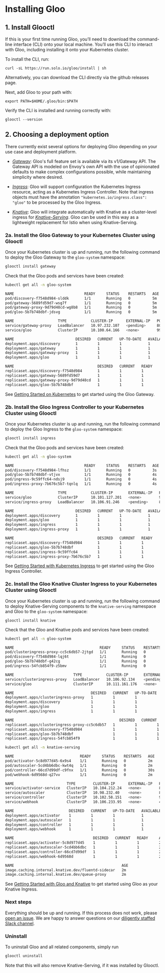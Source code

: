 # Installing Gloo

## 1. Install Glooctl

If this is your first time running Gloo, you’ll need to download the command-line interface (CLI) onto your local machine. 
You’ll use this CLI to interact with Gloo, including installing it onto your Kubernetes cluster.

To install the CLI, run:

`curl -sL https://run.solo.io/gloo/install | sh`

Alternatively, you can download the CLI directly via the github releases page. 

Next, add Gloo to your path with:

`export PATH=$HOME/.gloo/bin:$PATH`

Verify the CLI is installed and running correctly with:

`glooctl --version`

## 2. Choosing a deployment option

There currently exist several options for deploying Gloo depending on your use case and 
deployment platform.

- [*Gateway*](#gateway): Gloo's full feature set is 
available via its v1/Gateway API. The Gateway API is modeled on Envoy's own API with the use of opinionated defaults 
to make complex configurations possible, while maintaining simplicity where desired.

- [*Ingress*](#ingress): Gloo will support configuration the Kubernetes Ingress resource, acting as a Kubernetes Ingress Controller. 
Note that ingress objects must have the annotation `"kubernetes.io/ingress.class": "gloo"` to be processed by the Gloo Ingress.

- [*Knative*](#knative): Gloo will integrate 
automatically with Knative as a cluster-level ingress for [*Knative-Serving*](https://github.com/knative/serving). 
Gloo can be used in this way as a lightweight replacement for Istio when using Knative-Serving.


<a name="gateway"></a> 
### 2a. Install the Gloo Gateway to your Kubernetes Cluster using Glooctl
        
Once your Kubernetes cluster is up and running, run the following command to deploy the Gloo Gateway to the `gloo-system` namespace:

```bash
glooctl install gateway 
```

Check that the Gloo pods and services have been created:

```bash
kubectl get all -n gloo-system

NAME                                READY     STATUS    RESTARTS   AGE
pod/discovery-f7548d984-slddk       1/1       Running   0          5m
pod/gateway-5689fd59d7-wsg7f        1/1       Running   0          5m
pod/gateway-proxy-9d79d48cd-wg8b8   1/1       Running   0          5m
pod/gloo-5b7b748dbf-jdsvg           1/1       Running   0          5m

NAME                    TYPE           CLUSTER-IP      EXTERNAL-IP   PORT(S)          AGE
service/gateway-proxy   LoadBalancer   10.97.232.107   <pending>     8080:31800/TCP   5m
service/gloo            ClusterIP      10.100.64.166   <none>        9977/TCP         5m

NAME                            DESIRED   CURRENT   UP-TO-DATE   AVAILABLE   AGE
deployment.apps/discovery       1         1         1            1           5m
deployment.apps/gateway         1         1         1            1           5m
deployment.apps/gateway-proxy   1         1         1            1           5m
deployment.apps/gloo            1         1         1            1           5m

NAME                                      DESIRED   CURRENT   READY     AGE
replicaset.apps/discovery-f7548d984       1         1         1         5m
replicaset.apps/gateway-5689fd59d7        1         1         1         5m
replicaset.apps/gateway-proxy-9d79d48cd   1         1         1         5m
replicaset.apps/gloo-5b7b748dbf           1         1         1         5m
```


See [Getting Started on Kubernetes](../getting_started/kubernetes/basic_routing.md) to get started using the Gloo Gateway.

<a name="ingress"></a> 
### 2b. Install the Gloo Ingress Controller to your Kubernetes Cluster using Glooctl

Once your Kubernetes cluster is up and running, run the following command to deploy the Gloo Ingress to the `gloo-system` namespace:

```bash
glooctl install ingress 
```

Check that the Gloo pods and services have been created:

```bash
kubectl get all -n gloo-system

NAME                                READY     STATUS    RESTARTS   AGE
pod/discovery-f7548d984-lfhsz       1/1       Running   0          3s
pod/gloo-5b7b748dbf-vtjvx           1/1       Running   0          4s
pod/ingress-9c59ffc64-ndsj9         1/1       Running   0          4s
pod/ingress-proxy-7b676c5b7-tqnlq   1/1       Running   0          4s

NAME                    TYPE           CLUSTER-IP       EXTERNAL-IP   PORT(S)                      AGE
service/gloo            ClusterIP      10.101.127.201   <none>        9977/TCP                     4s
service/ingress-proxy   LoadBalancer   10.106.91.246    <pending>     80:30999/TCP,443:31628/TCP   4s

NAME                            DESIRED   CURRENT   UP-TO-DATE   AVAILABLE   AGE
deployment.apps/discovery       1         1         1            1           4s
deployment.apps/gloo            1         1         1            1           4s
deployment.apps/ingress         1         1         1            1           4s
deployment.apps/ingress-proxy   1         1         1            1           4s

NAME                                      DESIRED   CURRENT   READY     AGE
replicaset.apps/discovery-f7548d984       1         1         1         4s
replicaset.apps/gloo-5b7b748dbf           1         1         1         4s
replicaset.apps/ingress-9c59ffc64         1         1         1         4s
replicaset.apps/ingress-proxy-7b676c5b7   1         1         1         4s

```

See [Getting Started with Kubernetes Ingress](../getting_started/kubernetes/basic_ingress.md) to get started using the Gloo Ingress Controller.
        

<a name="knative"></a> 
### 2c. Install the Gloo Knative Cluster Ingress to your Kubernetes Cluster using Glooctl

 
Once your Kubernetes cluster is up and running, run the following command to deploy Knative-Serving components to the `knative-serving` namespace and Gloo to the `gloo-system` namespace:

`glooctl install knative`


Check that the Gloo and Knative pods and services have been created:

```bash
kubectl get all -n gloo-system

NAME                                       READY     STATUS    RESTARTS   AGE
pod/clusteringress-proxy-cc5c6db57-2jtgd   1/1       Running   0          13s
pod/discovery-f7548d984-lqj6t              1/1       Running   0          13s
pod/gloo-5b7b748dbf-g42cg                  1/1       Running   0          13s
pod/ingress-54fcb854f9-z5bmv               1/1       Running   0          13s

NAME                           TYPE           CLUSTER-IP       EXTERNAL-IP   PORT(S)                      AGE
service/clusteringress-proxy   LoadBalancer   10.106.92.134    <pending>     80:30602/TCP,443:31006/TCP   14s
service/gloo                   ClusterIP      10.111.161.176   <none>        9977/TCP                     14s

NAME                                   DESIRED   CURRENT   UP-TO-DATE   AVAILABLE   AGE
deployment.apps/clusteringress-proxy   1         1         1            1           14s
deployment.apps/discovery              1         1         1            1           14s
deployment.apps/gloo                   1         1         1            1           14s
deployment.apps/ingress                1         1         1            1           14s

NAME                                                DESIRED   CURRENT   READY     AGE
replicaset.apps/clusteringress-proxy-cc5c6db57   1         1         1         14s
replicaset.apps/discovery-f7548d984              1         1         1         14s
replicaset.apps/gloo-5b7b748dbf                  1         1         1         14s
replicaset.apps/ingress-54fcb854f9               1         1         1         14s


```

```bash
kubectl get all -n knative-serving

NAME                              READY     STATUS    RESTARTS   AGE
pod/activator-5c8d977d45-6x9s4    1/1       Running   0          2m
pod/autoscaler-5cd4bb6dbc-kwt4q   1/1       Running   0          2m
pod/controller-66cd7d99df-c9fnx   1/1       Running   0          30s
pod/webhook-6d9568d-q27vv         1/1       Running   0          2m

NAME                        TYPE        CLUSTER-IP      EXTERNAL-IP   PORT(S)             AGE
service/activator-service   ClusterIP   10.104.212.24   <none>        80/TCP,9090/TCP     2m
service/autoscaler          ClusterIP   10.98.232.40    <none>        8080/TCP,9090/TCP   2m
service/controller          ClusterIP   10.102.58.151   <none>        9090/TCP            2m
service/webhook             ClusterIP   10.106.233.95   <none>        443/TCP             2m

NAME                         DESIRED   CURRENT   UP-TO-DATE   AVAILABLE   AGE
deployment.apps/activator    1         1         1            1           2m
deployment.apps/autoscaler   1         1         1            1           2m
deployment.apps/controller   1         1         1            1           2m
deployment.apps/webhook      1         1         1            1           2m

NAME                                    DESIRED   CURRENT   READY     AGE
replicaset.apps/activator-5c8d977d45    1         1         1         2m
replicaset.apps/autoscaler-5cd4bb6dbc   1         1         1         2m
replicaset.apps/controller-66cd7d99df   1         1         1         2m
replicaset.apps/webhook-6d9568d         1         1         1         2m

NAME                                                 AGE
image.caching.internal.knative.dev/fluentd-sidecar   2m
image.caching.internal.knative.dev/queue-proxy       2m
```

See [Getting Started with Gloo and Knative](../getting_started/kubernetes/gloo_with_knative.md) to get started using Gloo as your Knative Ingress.

### Next steps

Everything should be up and running. If this process does not work, please [open an issue](https://github.com/solo-io/gloo/issues/new). We are happy to answer
questions on our [diligently staffed Slack channel](https://slack.solo.io/).


### Uninstall 

To uninstall Gloo and all related components, simply run

```bash
glooctl uninstall
```

Note that this will also remove Knative-Serving, if it was installed by Glooctl.

<!-- end -->
